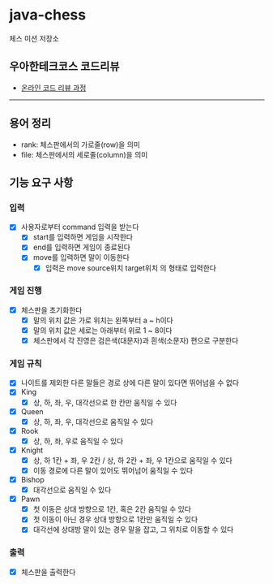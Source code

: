 # java-chess

체스 미션 저장소

## 우아한테크코스 코드리뷰

- [온라인 코드 리뷰 과정](https://github.com/woowacourse/woowacourse-docs/blob/master/maincourse/README.md)

---

## 용어 정리

- rank: 체스판에서의 가로줄(row)을 의미
- file: 체스판에서의 세로줄(column)을 의미

## 기능 요구 사항

### 입력

-[x] 사용자로부터 command 입력을 받는다
    - [x] start를 입력하면 게임을 시작한다
    - [x] end를 입력하면 게임이 종료된다
    - [x] move를 입력하면 말이 이동한다
        - [x] 입력은 move source위치 target위치 의 형태로 입력한다

### 게임 진행

- [x] 체스판을 초기화한다
    - [x] 말의 위치 값은 가로 위치는 왼쪽부터 a ~ h이다
    - [x] 말의 위치 값은 세로는 아래부터 위로 1 ~ 8이다
    - [x] 체스판에서 각 진영은 검은색(대문자)과 흰색(소문자) 편으로 구분한다

### 게임 규칙

- [x] 나이트를 제외한 다른 말들은 경로 상에 다른 말이 있다면 뛰어넘을 수 없다
- [x] King
    - [x] 상, 하, 좌, 우, 대각선으로 한 칸만 움직일 수 있다
- [x] Queen
    - [x] 상, 하, 좌, 우, 대각선으로 움직일 수 있다
- [x] Rook
    - [x] 상, 하, 좌, 우로 움직일 수 있다
- [x] Knight
    - [x] 상, 하 1칸 + 좌, 우 2칸 / 상, 하 2칸 + 좌, 우 1칸으로 움직일 수 있다
    - [x] 이동 경로에 다른 말이 있어도 뛰어넘어 움직일 수 있다
- [x] Bishop
    - [x] 대각선으로 움직일 수 있다
- [x] Pawn
    - [x] 첫 이동은 상대 방향으로 1칸, 혹은 2칸 움직일 수 있다
    - [x] 첫 이동이 아닌 경우 상대 방향으로 1칸만 움직일 수 있다
    - [x] 대각선에 상대방 말이 있는 경우 말을 잡고, 그 위치로 이동할 수 있다

### 출력

- [x] 체스판을 출력한다
